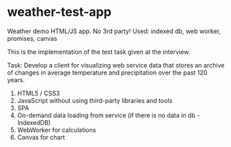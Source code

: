 # weather-test-app
Weather demo HTML/JS app. No 3rd party! Used: indexed db, web worker, promises, canvas


This is the implementation of the test task given at the interview.

Task:
Develop a client for visualizing web service data that stores an archive of changes in average temperature and precipitation over the past 120 years.

1. HTML5 / CSS3
2. JavaScript without using third-party libraries and tools
3. SPA
4. On-demand data loading from service (if there is no data in db - IndexedDB)
5. WebWorker for calculations
6. Canvas for chart
